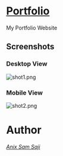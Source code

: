 # [Portfolio](anixsamsaji.me)

My Portfolio Website

## Screenshots

### Desktop View

![shot1.png](https://github.com/anixsam/portfolio/blob/main/screenshots/shot1.png)

### Mobile View

![shot2.png](https://github.com/anixsam/portfolio/blob/main/screenshots/shot2.jpg)

# Author

*[Anix Sam Saji](https://www.linkedin.com/in/anixsamsaji/)*
